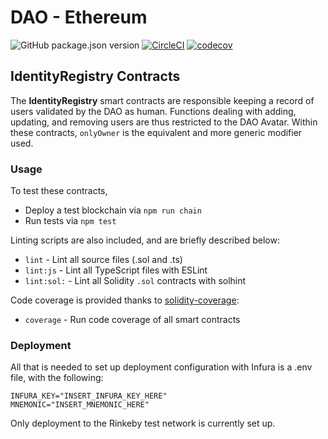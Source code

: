 # DAO - Ethereum
![GitHub package.json version](https://img.shields.io/badge/version-v1.0.0-g)
[![CircleCI](https://circleci.com/gh/dOrgTech/ID-DAO/tree/dev.svg?style=svg)](https://circleci.com/gh/dOrgTech/ID-DAO/tree/dev)
[![codecov](https://codecov.io/gh/dOrgTech/ID-DAO/branch/dev/graph/badge.svg)](https://codecov.io/gh/dOrgTech/ID-DAO)

## IdentityRegistry Contracts

The **IdentityRegistry** smart contracts are responsible keeping a record of users validated by the DAO as human. Functions dealing with adding, updating, and removing users are thus restricted to the DAO Avatar. Within these contracts, `onlyOwner` is the equivalent and more generic modifier used.

### Usage

To test these contracts,
  * Deploy a test blockchain via `npm run chain`
  * Run tests via `npm test`

Linting scripts are also included, and are briefly described below:
  * `lint` - Lint all source files (.sol and .ts)
  * `lint:js` - Lint all TypeScript files with ESLint
  * `lint:sol:` - Lint all Solidity `.sol` contracts with solhint

Code coverage is provided thanks to [solidity-coverage](https://github.com/sc-forks/solidity-coverage):
  * `coverage` - Run code coverage of all smart contracts

### Deployment

All that is needed to set up deployment configuration with Infura is a .env file, with the following:

```
INFURA_KEY="INSERT_INFURA_KEY_HERE"
MNEMONIC="INSERT_MNEMONIC_HERE"

```

Only deployment to the Rinkeby test network is currently set up.
